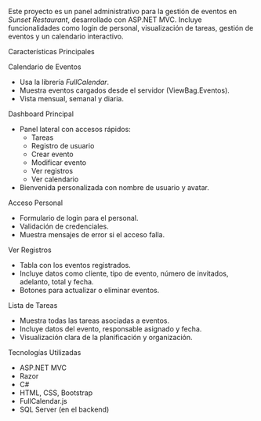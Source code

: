 Este proyecto es un panel administrativo para la gestión de eventos en *Sunset Restaurant*, desarrollado con ASP.NET MVC. Incluye funcionalidades como login de personal, visualización de tareas, gestión de eventos y un calendario interactivo.

Características Principales

  Calendario de Eventos
- Usa la librería *FullCalendar*.
- Muestra eventos cargados desde el servidor (ViewBag.Eventos).
- Vista mensual, semanal y diaria.

 Dashboard Principal
- Panel lateral con accesos rápidos:
  - Tareas
  - Registro de usuario
  - Crear evento
  - Modificar evento
  - Ver registros
  - Ver calendario
- Bienvenida personalizada con nombre de usuario y avatar.

 Acceso Personal
- Formulario de login para el personal.
- Validación de credenciales.
- Muestra mensajes de error si el acceso falla.

 Ver Registros
- Tabla con los eventos registrados.
- Incluye datos como cliente, tipo de evento, número de invitados, adelanto, total y fecha.
- Botones para actualizar o eliminar eventos.

 Lista de Tareas
- Muestra todas las tareas asociadas a eventos.
- Incluye datos del evento, responsable asignado y fecha.
- Visualización clara de la planificación y organización.

 Tecnologías Utilizadas

- ASP.NET MVC
- Razor
- C#
- HTML, CSS, Bootstrap
- FullCalendar.js
- SQL Server (en el backend)
